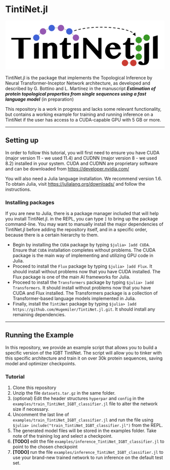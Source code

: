# TintiNet.jl

![](./logo_TintiNet.png "TintiNet.jl Logo")

TintiNet.jl is the package that implements the Topological Inference by Neural Transformer-Inceptor Network architecture, as developed and described by G. Bottino and L. Martínez in the manuscript _**Estimation of protein topological properties from single
sequences using a fast language model**_ (in preparation)

This repository is a work in progress and lacks some relevant functionality, but contains a working example for training and running inference on a TintiNet if the user has access to a CUDA-capable GPU with 5 GB or more.

___

## Setting up

In order to follow this tutorial, you will first need to ensure you have CUDA (major version 11 - we used 11.4) and CUDNN (major version 8 - we used 8.2) installed in your system. CUDA and CUDNN are proprietary software and can be downloaded from https://developer.nvidia.com/

You will also need a Julia language installation. We recommend version 1.6. To obtain Julia, visit https://julialang.org/downloads/ and follow the instructions.

### Installing packages

If you are new to Julia, there is a package manager included that will help you install TintiNet.jl. in the REPL, you can type `]` to bring up the package command-line. You may want to manually install the major dependencies of TintiNet.jl before adding the repository itself, and in a specific order, because there is a certain hierarchy to them.

  - Begin by installing the `CUDA` package by typing `$julia> ]add CUDA`. Ensure that `CUDA` installation completes without problems. The CUDA package is the main way of implementing and utilizing GPU code in Julia.
  - Proceed to install the `Flux` package by typing `$julia> ]add Flux`. It should install without problems now that you have CUDA installed. The Flux package is one of the main AI frameworks for Julia.
  - Proceed to install the `Transformers` package by typing `$julia> ]add Transformers`. It should install without problems now that you have CUDA and Flux installed. The Transformers package is a collection of Transformer-based language models implemented in Julia.
  - Finally, install the `TintiNet` package by typing `$julia> ]add https://github.com/Hugemiler/TintiNet.jl.git`. It should install any remaining dependencies.

___

## Running the Example

In this repository, we provide an example script that allows you to build a specific version of the IGBT TintiNet. The script will allow you to tinker with this specific architecture and train it on over 30k protein sequences, saving model and optimizer checkpoints.

### Tutorial

1. Clone this repository
2. Unzip the file `datasets.tar.gz` in the same folder.
3. (optional) Edit the header structures `hyperpar` and `config` in the `examples/train_TintiNet_IGBT_classifier.jl` file to alter the network size if necessary.
4. Uncomment the last line of `examples/train_TintiNet_IGBT_classifier.jl` and run the file using `$julia> include("train_TintiNet_IGBT_classifier.jl")` from the REPL.
5. The generated model files will be stored in the examples folder. Take note of the training log and select a checkpoint.
6. **[TODO]** edit the file `examples/inference_TintiNet_IGBT_classifier.jl` to point to the chosen checkpoint
7. **[TODO]** run the file `examples/inference_TintiNet_IGBT_classifier.jl` to use your brand-new trained network to run inference on the default test set.
